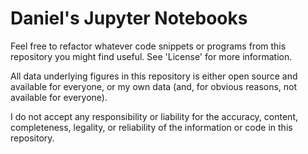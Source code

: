 # Daniel's Jupyter Notebooks 
Feel free to refactor whatever code snippets or programs from this repository you might find useful. See 'License' for more information.

All data underlying figures in this repository is either open source and available for everyone, or my own data (and, for obvious reasons, not available for everyone).

I do not accept any responsibility or liability for the accuracy, content, completeness, legality, or reliability of the information or code in this repository.
